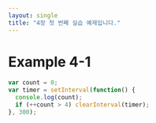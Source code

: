 ```yaml
---
layout: single
title: "4장 첫 번째 실습 예제입니다."
---
```

#  Example 4-1
```js
var count = 0;
var timer = setInterval(function() {
  console.log(count);
  if (++count > 4) clearInterval(timer);
}, 300);
```
